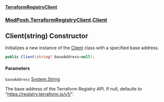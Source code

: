 #### [TerraformRegistryClient](index.md 'index')
### [ModPosh.TerraformRegistryClient](ModPosh.TerraformRegistryClient.md 'ModPosh.TerraformRegistryClient').[Client](ModPosh.TerraformRegistryClient.Client.md 'ModPosh.TerraformRegistryClient.Client')

## Client(string) Constructor

Initializes a new instance of the [Client](ModPosh.TerraformRegistryClient.Client.md 'ModPosh.TerraformRegistryClient.Client') class with a specified base address.

```csharp
public Client(string? baseAddress=null);
```
#### Parameters

<a name='ModPosh.TerraformRegistryClient.Client.Client(string).baseAddress'></a>

`baseAddress` [System.String](https://docs.microsoft.com/en-us/dotnet/api/System.String 'System.String')

The base address of the Terraform Registry API. If null, defaults to "https://registry.terraform.io/v1/".